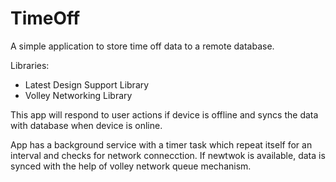 # TimeOff

A simple application to store time off data to a remote database.

Libraries:
* Latest Design Support Library
* Volley Networking Library

This app will respond to user actions if device is offline and syncs the data with database when device is online.

App has a background service with a timer task which repeat itself for an interval and checks for network connecction.
If newtwok is available, data is synced with the help of volley network queue mechanism.


